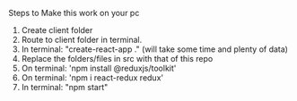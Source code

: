 Steps to Make this work on your pc

1. Create client folder
2. Route to client folder in terminal.
3. In terminal: "create-react-app ." (will take some time and plenty of data)
4. Replace the folders/files in src with that of this repo
5. On terminal: 'npm install @reduxjs/toolkit'
6. On terminal: 'npm i react-redux redux'
7. In terminal: "npm start"